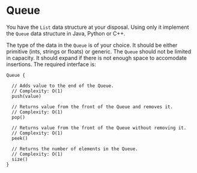 # Queue

You have the `List` data structure at your disposal.
Using only it implement the `Queue` data structure in Java, Python or C++.

The type of the data in the `Queue` is of your choice.
It should be either primitive (ints, strings or floats) or generic.
The `Queue` should not be limited in capacity.
It should expand if there is not enough space to accomodate insertions.
The required interface is:

```
Queue {

  // Adds value to the end of the Queue.
  // Complexity: O(1)
  push(value)

  // Returns value from the front of the Queue and removes it.
  // Complexity: O(1)
  pop()

  // Returns value from the front of the Queue without removing it.
  // Complexity: O(1)
  peek()

  // Returns the number of elements in the Queue.
  // Complexity: O(1)
  size()
}
```
